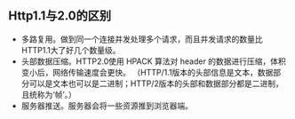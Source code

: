 ## Http1.1与2.0的区别

- 多路复用。做到同一个连接并发处理多个请求，而且并发请求的数量比HTTP1.1大了好几个数量级。
- 头部数据压缩。HTTP2.0使用 HPACK 算法对 header 的数据进行压缩，体积变小后，网络传输速度会更快。 （HTTP/1.1版本的头部信息是文本，数据部分可以是文本也可以是二进制；HTTP/2版本的头部和数据部分都是二进制，且统称为‘帧’。）
- 服务器推送。服务器会将一些资源推到浏览器端。
